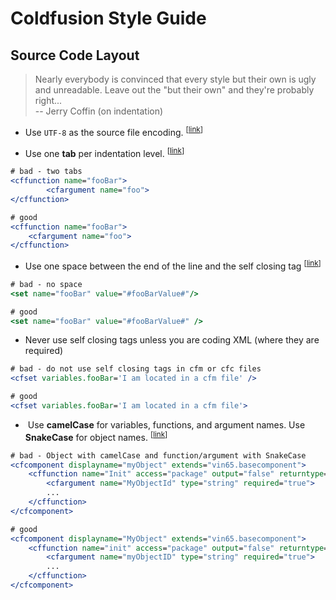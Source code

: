 # Coldfusion Style Guide

## Source Code Layout

> Nearly everybody is convinced that every style but their own is
> ugly and unreadable. Leave out the "but their own" and they're
> probably right... <br>
> -- Jerry Coffin (on indentation)

* <a name="utf-8"></a>
  Use `UTF-8` as the source file encoding.
<sup>[[link](#tabs-indentation)]</sup>

* <a name="tabs-indentation"></a>
  Use one **tab** per indentation level.
<sup>[[link](#tabs-indentation)]</sup>

```Coldfusion
# bad - two tabs
<cffunction name="fooBar">
		<cfargument name="foo">
</cffunction>

# good
<cffunction name="fooBar">
	<cfargument name="foo">
</cffunction>
```

* <a name="self-closing-tag"></a>
  Use one space between the end of the line and the self closing tag
<sup>[[link](#self-closing-tag)]</sup>

```Coldfusion
# bad - no space
<set name="fooBar" value="#fooBarValue#"/>

# good
<set name="fooBar" value="#fooBarValue#" />
```

* Never use self closing tags unless you are coding XML (where they are required)

```Coldfusion
# bad - do not use self closing tags in cfm or cfc files
<cfset variables.fooBar='I am located in a cfm file' />

# good
<cfset variables.fooBar='I am located in a cfm file'>
```

* <a name="camelCase"></a>
  Use **camelCase** for variables, functions, and argument names. Use **SnakeCase** for object names.
<sup>[[link](#camelCase)]</sup>
```Coldfusion
# bad - Object with camelCase and function/argument with SnakeCase
<cfcomponent displayname="myObject" extends="vin65.basecomponent">
	<cffunction name="Init" access="package" output="false" returntype="CartObject">
		<cfargument name="MyObjectId" type="string" required="true">
		...
	</cffunction>
</cfcomponent>

# good
<cfcomponent displayname="MyObject" extends="vin65.basecomponent">
	<cffunction name="init" access="package" output="false" returntype="CartObject">
		<cfargument name="myObjectID" type="string" required="true">
		...
	</cffunction>
</cfcomponent>
```
